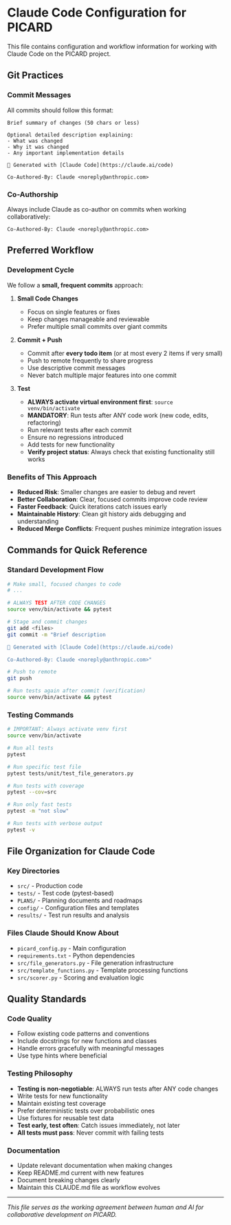 # Claude Code Configuration for PICARD

This file contains configuration and workflow information for working with Claude Code on the PICARD project.

## Git Practices

### Commit Messages
All commits should follow this format:
```
Brief summary of changes (50 chars or less)

Optional detailed description explaining:
- What was changed
- Why it was changed  
- Any important implementation details

🤖 Generated with [Claude Code](https://claude.ai/code)

Co-Authored-By: Claude <noreply@anthropic.com>
```

### Co-Authorship
Always include Claude as co-author on commits when working collaboratively:
```
Co-Authored-By: Claude <noreply@anthropic.com>
```

## Preferred Workflow

### Development Cycle
We follow a **small, frequent commits** approach:

1. **Small Code Changes** 
   - Focus on single features or fixes
   - Keep changes manageable and reviewable
   - Prefer multiple small commits over giant commits

2. **Commit + Push**
   - Commit after **every todo item** (or at most every 2 items if very small)
   - Push to remote frequently to share progress
   - Use descriptive commit messages
   - Never batch multiple major features into one commit

3. **Test**
   - **ALWAYS activate virtual environment first**: `source venv/bin/activate`
   - **MANDATORY**: Run tests after ANY code work (new code, edits, refactoring)
   - Run relevant tests after each commit
   - Ensure no regressions introduced
   - Add tests for new functionality
   - **Verify project status**: Always check that existing functionality still works

### Benefits of This Approach
- **Reduced Risk**: Smaller changes are easier to debug and revert
- **Better Collaboration**: Clear, focused commits improve code review
- **Faster Feedback**: Quick iterations catch issues early
- **Maintainable History**: Clean git history aids debugging and understanding
- **Reduced Merge Conflicts**: Frequent pushes minimize integration issues

## Commands for Quick Reference

### Standard Development Flow
```bash
# Make small, focused changes to code
# ...

# ALWAYS TEST AFTER CODE CHANGES
source venv/bin/activate && pytest

# Stage and commit changes
git add <files>
git commit -m "Brief description

🤖 Generated with [Claude Code](https://claude.ai/code)

Co-Authored-By: Claude <noreply@anthropic.com>"

# Push to remote
git push

# Run tests again after commit (verification)
source venv/bin/activate && pytest
```

### Testing Commands
```bash
# IMPORTANT: Always activate venv first
source venv/bin/activate

# Run all tests
pytest

# Run specific test file
pytest tests/unit/test_file_generators.py

# Run tests with coverage
pytest --cov=src

# Run only fast tests
pytest -m "not slow"

# Run tests with verbose output
pytest -v
```

## File Organization for Claude Code

### Key Directories
- `src/` - Production code
- `tests/` - Test code (pytest-based)
- `PLANS/` - Planning documents and roadmaps
- `config/` - Configuration files and templates
- `results/` - Test run results and analysis

### Files Claude Should Know About
- `picard_config.py` - Main configuration
- `requirements.txt` - Python dependencies  
- `src/file_generators.py` - File generation infrastructure
- `src/template_functions.py` - Template processing functions
- `src/scorer.py` - Scoring and evaluation logic

## Quality Standards

### Code Quality
- Follow existing code patterns and conventions
- Include docstrings for new functions and classes
- Handle errors gracefully with meaningful messages
- Use type hints where beneficial

### Testing Philosophy
- **Testing is non-negotiable**: ALWAYS run tests after ANY code changes
- Write tests for new functionality
- Maintain existing test coverage
- Prefer deterministic tests over probabilistic ones
- Use fixtures for reusable test data
- **Test early, test often**: Catch issues immediately, not later
- **All tests must pass**: Never commit with failing tests

### Documentation
- Update relevant documentation when making changes
- Keep README.md current with new features
- Document breaking changes clearly
- Maintain this CLAUDE.md file as workflow evolves

---

*This file serves as the working agreement between human and AI for collaborative development on PICARD.*